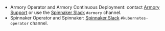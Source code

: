 * Armory Operator and Armory Continuous Deployment: contact [Armory Support](https://support.armory.io/) or use the [Spinnaker Slack](https://join.slack.com/t/spinnakerteam/shared_invite/zt-7juwxmx0-nQ4Ud4pJcbuPykX3SXwQrg) `#armory` channel.
* Spinnaker Operator and Spinnaker: [Spinnaker Slack](https://join.slack.com/t/spinnakerteam/shared_invite/zt-7juwxmx0-nQ4Ud4pJcbuPykX3SXwQrg) `#kubernetes-operator` channel.